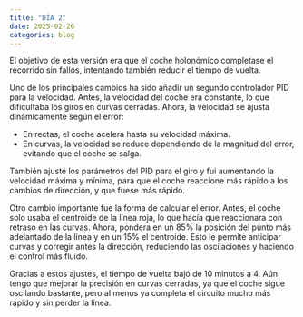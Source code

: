 ```yaml
---
title: "DÍA 2"
date: 2025-02-26
categories: blog
---
```


El objetivo de esta versión era que el coche holonómico completase el recorrido sin fallos, intentando también reducir el tiempo de vuelta.

Uno de los principales cambios ha sido añadir un segundo controlador PID para la velocidad. Antes, la velocidad del coche era constante, lo que dificultaba los giros en curvas cerradas. Ahora, la velocidad se ajusta dinámicamente según el error:
- En rectas, el coche acelera hasta su velocidad máxima.
- En curvas, la velocidad se reduce dependiendo de la magnitud del error, evitando que el coche se salga.

También ajusté los parámetros del PID para el giro y fui aumentando la velocidad máxima y mínima, para que el coche reaccione más rápido a los cambios de dirección, y que fuese más rápido. 

Otro cambio importante fue la forma de calcular el error. Antes, el coche solo usaba el centroide de la línea roja, lo que hacía que reaccionara con retraso en las curvas. Ahora, pondera en un 85% la posición del punto más adelantado de la línea y en un 15% el centroide. Esto le permite anticipar curvas y corregir antes la dirección, reduciendo las oscilaciones y haciendo el control más fluido.

Gracias a estos ajustes, el tiempo de vuelta bajó de 10 minutos a 4. Aún tengo que mejorar la precisión en curvas cerradas, ya que el coche sigue oscilando bastante, pero al menos ya completa el circuito mucho más rápido y sin perder la línea.












